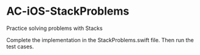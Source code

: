 # AC-iOS-StackProblems

Practice solving problems with Stacks

Complete the implementation in the StackProblems.swift file.  Then run the test cases.

